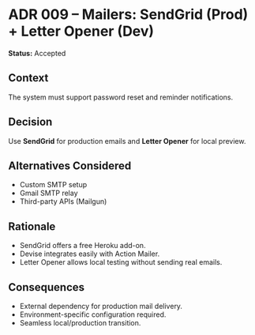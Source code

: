 # ADR 009 – Mailers: SendGrid (Prod) + Letter Opener (Dev)

**Status:** Accepted  

## Context
The system must support password reset and reminder notifications.

## Decision
Use **SendGrid** for production emails and **Letter Opener** for local preview.

## Alternatives Considered
- Custom SMTP setup  
- Gmail SMTP relay  
- Third-party APIs (Mailgun)

## Rationale
- SendGrid offers a free Heroku add-on.  
- Devise integrates easily with Action Mailer.  
- Letter Opener allows local testing without sending real emails.

## Consequences
- External dependency for production mail delivery.  
- Environment-specific configuration required.  
- Seamless local/production transition.
